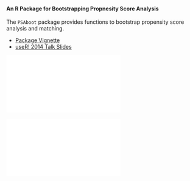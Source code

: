 #### An R Package for Bootstrapping Propnesity Score Analysis

The `PSAboot` package provides functions to bootstrap propensity score analysis and matching.

* [Package Vignette](vignettes/PSAboot.md)
* [useR! 2014 Talk Slides](Slides/Slides.pdf)

![Boxplot](Slides/figures/Slides-PSAbootBoxplotTufte.pdf)

![Matrixplot](Slides/figures/Slides-PSAbootMatrixplot.pdf)
